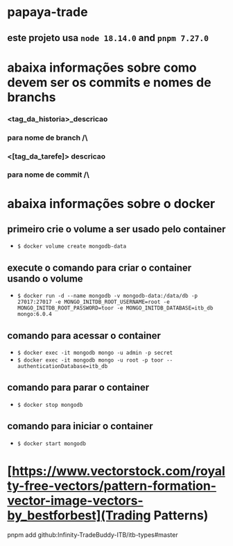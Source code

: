 # papaya-trade

## este projeto usa `node 18.14.0` and `pnpm 7.27.0`

# abaixa informações sobre como devem ser os commits e nomes de branchs

### <tag_da_historia>_descricao

### para nome de branch /\

### <[tag_da_tarefe]> descricao

### para nome de commit /\

# abaixa informações sobre o docker

## primeiro crie o volume a ser usado pelo container
- `$ docker volume create mongodb-data`

## execute o comando para criar o container usando o volume
- `$ docker run -d --name mongodb -v mongodb-data:/data/db -p 27017:27017 -e MONGO_INITDB_ROOT_USERNAME=root -e MONGO_INITDB_ROOT_PASSWORD=toor -e MONGO_INITDB_DATABASE=itb_db mongo:6.0.4`

## comando para acessar o container 
- `$ docker exec -it mongodb mongo -u admin -p secret`
- `$ docker exec -it mongodb mongo -u root -p toor --authenticationDatabase=itb_db`

## comando para parar o container 
- `$ docker stop mongodb`

## comando para iniciar o container
- `$ docker start mongodb`


# [https://www.vectorstock.com/royalty-free-vectors/pattern-formation-vector-image-vectors-by_bestforbest](Trading Patterns)

pnpm add github:Infinity-TradeBuddy-ITB/itb-types#master